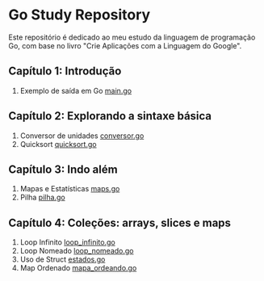 # Go Study Repository

Este repositório é dedicado ao meu estudo da linguagem de programação Go, com base no livro "Crie Aplicações com a Linguagem do Google".

## Capítulo 1: Introdução
1) Exemplo de saída em Go [main.go](https://github.com/profadevairvitorio/estudo_go/blob/main/cap1/main.go)

## Capítulo 2: Explorando a sintaxe básica
1) Conversor de unidades [conversor.go](https://github.com/profadevairvitorio/estudo_go/blob/main/cap2/conversor.go)
2) Quicksort [quicksort.go](https://github.com/profadevairvitorio/estudo_go/blob/main/cap2/quicksort.go)

## Capítulo 3: Indo além 
1) Mapas e Estatísticas [maps.go](https://github.com/profadevairvitorio/estudo_go/blob/main/cap3/maps.go)
1) Pilha [pilha.go](https://github.com/profadevairvitorio/estudo_go/blob/main/cap3/pilha.go)

## Capítulo 4: Coleções: arrays, slices e maps
1) Loop Infinito [loop_infinito.go](https://github.com/profadevairvitorio/estudo_go/blob/main/cap4/loop_infinito.go)
2) Loop Nomeado [loop_nomeado.go](https://github.com/profadevairvitorio/estudo_go/blob/main/cap4/loop_nomeado.g)
3) Uso de Struct [estados.go](https://github.com/profadevairvitorio/estudo_go/blob/main/cap4/estados.g)
4) Map Ordenado [mapa_ordeando.go](https://github.com/profadevairvitorio/estudo_go/blob/main/cap4/mapa_ordenado.g)